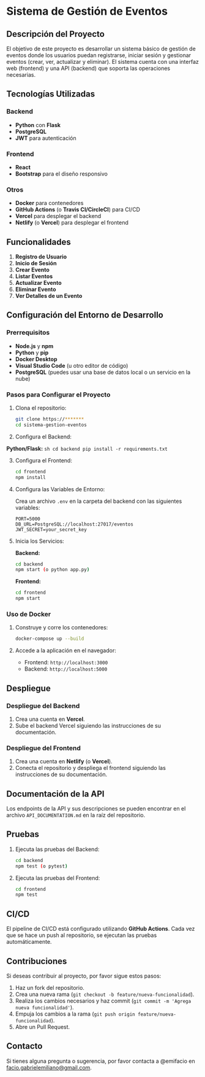 # Sistema de Gestión de Eventos

## Descripción del Proyecto

El objetivo de este proyecto es desarrollar un sistema básico de gestión de eventos donde los usuarios puedan registrarse, iniciar sesión y gestionar eventos (crear, ver, actualizar y eliminar). El sistema cuenta con una interfaz web (frontend) y una API (backend) que soporta las operaciones necesarias.

## Tecnologías Utilizadas

### Backend
- **Python** con **Flask**
- **PostgreSQL**
- **JWT** para autenticación

### Frontend
- **React** 
- **Bootstrap** para el diseño responsivo

### Otros
- **Docker** para contenedores
- **GitHub Actions** (o **Travis CI/CircleCI**) para CI/CD
-  **Vercel** para desplegar el backend
- **Netlify** (o **Vercel**) para desplegar el frontend

## Funcionalidades

1. **Registro de Usuario**
2. **Inicio de Sesión**
3. **Crear Evento**
4. **Listar Eventos**
5. **Actualizar Evento**
6. **Eliminar Evento**
7. **Ver Detalles de un Evento**

## Configuración del Entorno de Desarrollo

### Prerrequisitos

- **Node.js** y **npm** 
- **Python** y **pip**
- **Docker Desktop**
- **Visual Studio Code** (u otro editor de código)
- **PostgreSQL** (puedes usar una base de datos local o un servicio en la nube)

### Pasos para Configurar el Proyecto

1. Clona el repositorio:
    ```sh
    git clone https://*******
    cd sistema-gestion-eventos
    ```

2. Configura el Backend:

 **Python/Flask:**
    ```sh
    cd backend
    pip install -r requirements.txt
    ```

3. Configura el Frontend:
    ```sh
    cd frontend
    npm install
    ```

4. Configura las Variables de Entorno:

    Crea un archivo `.env` en la carpeta del backend con las siguientes variables:
    ```env
    PORT=5000
    DB_URL=PostgreSQL://localhost:27017/eventos 
    JWT_SECRET=your_secret_key
    ```

5. Inicia los Servicios:

    **Backend:**
    ```sh
    cd backend
    npm start (o python app.py)
    ```

    **Frontend:**
    ```sh
    cd frontend
    npm start
    ```

### Uso de Docker

1. Construye y corre los contenedores:
    ```sh
    docker-compose up --build
    ```

2. Accede a la aplicación en el navegador:
    - Frontend: `http://localhost:3000`
    - Backend: `http://localhost:5000`

## Despliegue

### Despliegue del Backend

1. Crea una cuenta en  **Vercel**.
2. Sube el backend Vercel siguiendo las instrucciones de su documentación.

### Despliegue del Frontend

1. Crea una cuenta en **Netlify** (o **Vercel**).
2. Conecta el repositorio y despliega el frontend siguiendo las instrucciones de su documentación.

## Documentación de la API

Los endpoints de la API y sus descripciones se pueden encontrar en el archivo `API_DOCUMENTATION.md` en la raíz del repositorio.

## Pruebas

1. Ejecuta las pruebas del Backend:
    ```sh
    cd backend
    npm test (o pytest)
    ```

2. Ejecuta las pruebas del Frontend:
    ```sh
    cd frontend
    npm test
    ```

## CI/CD

El pipeline de CI/CD está configurado utilizando **GitHub Actions**. Cada vez que se hace un push al repositorio, se ejecutan las pruebas automáticamente.

## Contribuciones

Si deseas contribuir al proyecto, por favor sigue estos pasos:

1. Haz un fork del repositorio.
2. Crea una nueva rama (`git checkout -b feature/nueva-funcionalidad`).
3. Realiza los cambios necesarios y haz commit (`git commit -m 'Agrega nueva funcionalidad'`).
4. Empuja los cambios a la rama (`git push origin feature/nueva-funcionalidad`).
5. Abre un Pull Request.


## Contacto

Si tienes alguna pregunta o sugerencia, por favor contacta a @emifacio en facio.gabrielemiliano@gmail.com.
